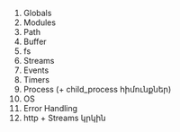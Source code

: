 1. Globals
2. Modules
3. Path
4. Buffer 
5. fs
6. Streams
7. Events
8. Timers
9. Process (+ child_process հիմունքներ)
10. OS
11. Error Handling
12. http + Streams կրկին
